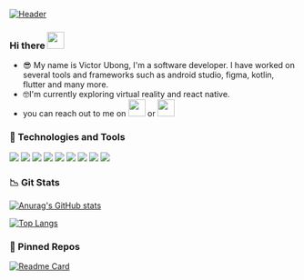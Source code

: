 
[![Header](https://user-images.githubusercontent.com/69816875/147566246-a36c32bb-0674-41d4-a000-6bbd67a78077.jpg "Header" )](https://developers.google.com/profile/u/vicksoson)


### Hi there <img src="https://raw.githubusercontent.com/MartinHeinz/MartinHeinz/master/wave.gif" width="30px">

- 😎 My name is Victor Ubong, I'm a software developer. I have worked on several tools and frameworks such as android studio, figma, kotlin, flutter and many more.
- 🤓I'm currently exploring virtual reality and react native.
- you can reach out to me on [<img src="https://user-images.githubusercontent.com/69816875/147613139-9a923b92-3c8d-45ee-8c9b-7dacb1170d8f.png" width="30px">](https://www.linkedin.com/in/vicksoson)   or   [<img src="https://user-images.githubusercontent.com/69816875/147613221-a29f570d-bc60-4b55-b7d2-d4e704aacfe1.jpeg" width="30px">](https://www.twitter.com/vicksoson)

### 🔧 Technologies and Tools

 ![](https://img.shields.io/badge/OS-Linux-informational?style=flat&logo=<logohere>&logoColor=white&color=2bbc8a)
 ![](https://img.shields.io/badge/Tool-Android_Studio-informational?style=flat&logo=<logohere>&logoColor=white&color=2bbc8a)
 ![](https://img.shields.io/badge/Code-Kotlin-informational?style=flat&logo=<logohere>&logoColor=white&color=2bbc8a)
 ![](https://img.shields.io/badge/Code-Dart-informational?style=flat&logo=<logohere>&logoColor=white&color=2bbc8a)
 ![](https://img.shields.io/badge/Code-Swift-informational?style=flat&logo=<logohere>&logoColor=white&color=2bbc8a)
 ![](https://img.shields.io/badge/OS-Android-informational?style=flat&logo=<logohere>&logoColor=white&color=2bbc8a)
 ![](https://img.shields.io/badge/Tool-Figma-informational?style=flat&logo=<logohere>&logoColor=white&color=2bbc8a)
 ![](https://img.shields.io/badge/OS-Windows-informational?style=flat&logo=<logohere>&logoColor=white&color=2bbc8a)
 ![](https://img.shields.io/badge/FrameWork-Flutter-informational?style=flat&logo=<logohere>&logoColor=white&color=2bbc8a)


### 📉 Git Stats

[![Anurag's GitHub stats](https://github-readme-stats.vercel.app/api?username=Vcky4&count_private=true&hide=stars&show_icons=true&theme=tokyonight)](https://www.github.com/Vcky4)

<!-- <img align="center" src="https://github-readme-stats.vercel.app/api/top-langs/?username=Vcky4&theme=tokyonight" />
-->
[![Top Langs](https://github-readme-stats.vercel.app/api/top-langs/?username=Vcky4&layout=compact&theme=tokyonight)](https://github.com/Vcky4)

### 📌 Pinned Repos

[![Readme Card](https://github-readme-stats.vercel.app/api/pin/?username=Vcky4&repo=maipady&theme=tokyonight)](https:www.github.com/Vcky4/maipady)
<!--
**Vcky4/Vcky4** is a ✨ _special_ ✨ repository because its `README.md` (this file) appears on your GitHub profile.

Here are some ideas to get you started:

- 🔭 I’m currently working on ...
- 🌱 I’m currently learning ...
- 👯 I’m looking to collaborate on ...
- 🤔 I’m looking for help with ...
- 💬 Ask me about ...
- 📫 How to reach me: ...
- 😄 Pronouns: ...
- ⚡ Fun fact: ...
-->
